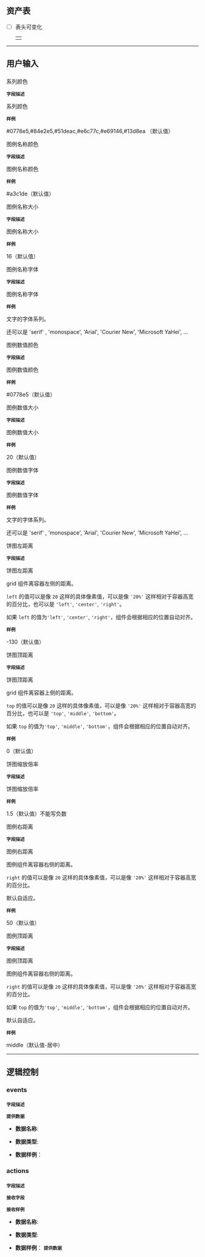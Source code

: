 ## 资产表
+ [ ] 表头可变化
  
   
  
   |      |
   | :--: |
   |      |



---
## 用户输入 
### 

系列颜色

**`字段描述`**

系列颜色

**`样例`**

\#0778e5,#84e2e5,#51deac,#e6c77c,#e69146,#13d8ea （默认值）

 

图例名称颜色

**`字段描述`**

图例名称颜色

**`样例`**

\#a3c1de（默认值）



图例名称大小

**`字段描述`**

图例名称大小

**`样例`**

16（默认值）



图例名称字体

**`字段描述`**

图例名称字体

**`样例`**

文字的字体系列。

还可以是 'serif' , 'monospace', 'Arial', 'Courier New', 'Microsoft YaHei', ...



图例数值颜色

**`字段描述`**

图例数值颜色

**`样例`**

\#0778e5（默认值）



图例数值大小

**`字段描述`**

图例数值大小

**`样例`**

20（默认值）



图例数值字体

**`字段描述`**

图例数值字体

**`样例`**

文字的字体系列。

还可以是 'serif' , 'monospace', 'Arial', 'Courier New', 'Microsoft YaHei', ...



饼图左距离

**`字段描述`**

饼图左距离

grid 组件离容器左侧的距离。

`left` 的值可以是像 `20` 这样的具体像素值，可以是像 `'20%'` 这样相对于容器高宽的百分比，也可以是 `'left'`, `'center'`, `'right'`。

如果 `left` 的值为`'left'`, `'center'`, `'right'`，组件会根据相应的位置自动对齐。

**`样例`**

-130（默认值）



饼图顶距离

**`字段描述`**

饼图顶距离

grid 组件离容器上侧的距离。

`top` 的值可以是像 `20` 这样的具体像素值，可以是像 `'20%'` 这样相对于容器高宽的百分比，也可以是 `'top'`, `'middle'`, `'bottom'`。

如果 `top` 的值为`'top'`, `'middle'`, `'bottom'`，组件会根据相应的位置自动对齐。

**`样例`**

0（默认值）



饼图缩放倍率

**`字段描述`**

饼图缩放倍率

**`样例`**

1.5（默认值）不能写负数



图例右距离

**`字段描述`**

图例右距离

图例组件离容器右侧的距离。

`right` 的值可以是像 `20` 这样的具体像素值，可以是像 `'20%'` 这样相对于容器高宽的百分比。

默认自适应。

**`样例`**

50（默认值）



图例顶距离

**`字段描述`**

图例顶距离

图例组件离容器右侧的距离。

`right` 的值可以是像 `20` 这样的具体像素值，可以是像 `'20%'` 这样相对于容器高宽的百分比。

如果 `top` 的值为`'top'`, `'middle'`, `'bottom'`，组件会根据相应的位置自动对齐。

默认自适应。

**`样例`**

middle（默认值-居中）

---
## 逻辑控制
### events
#### 
**`字段描述`**

**`提供数据`**

+ **数据名称**:

+ **数据类型**:

+ **数据样例**：



### actions
#### 
**`字段描述`**

**`接收字段`**

**`接收样例`**

+ **数据名称**:

+ **数据类型**:

+ **数据样例**：
  **`提供数据`**
  
  
